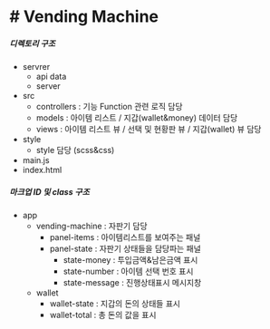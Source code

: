 # # Vending Machine

##### 디렉토리 구조

- servrer 
  - api data
  - server 
- src
  - controllers : 기능 Function 관련 로직 담당
  - models : 아이템 리스트 / 지갑(wallet&money) 데이터 담당
  - views : 아이템 리스트 뷰 / 선택 및 현황판 뷰 / 지갑(wallet) 뷰 담당
- style 
  - style 담당 (scss&css)
- main.js
- index.html



##### 마크업 ID 및 class 구조

- app 
  - vending-machine : 자판기 담당
    - panel-items : 아이템리스트를 보여주는 패널
    - panel-state : 자판기 상태들을 담당파는 패널
      - state-money : 투입금액&남은금액 표시
      - state-number : 아이템 선택 번호 표시
      - state-message : 진행상태표시 메시지창 
  - wallet
    - wallet-state : 지갑의 돈의 상태들 표시
    - wallet-total : 총 돈의 값을 표시

